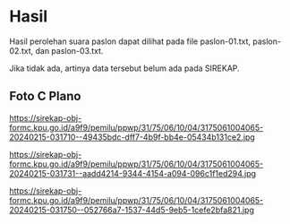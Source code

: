 # Hasil

Hasil perolehan suara paslon dapat dilihat pada file paslon-01.txt, paslon-02.txt, dan paslon-03.txt.

Jika tidak ada, artinya data tersebut belum ada pada SIREKAP.

## Foto C Plano

https://sirekap-obj-formc.kpu.go.id/a9f9/pemilu/ppwp/31/75/06/10/04/3175061004065-20240215-031710--49435bdc-dff7-4b9f-bb4e-05434b131ce2.jpg

https://sirekap-obj-formc.kpu.go.id/a9f9/pemilu/ppwp/31/75/06/10/04/3175061004065-20240215-031731--aadd4214-9344-4154-a094-096c1f1ed294.jpg

https://sirekap-obj-formc.kpu.go.id/a9f9/pemilu/ppwp/31/75/06/10/04/3175061004065-20240215-031750--052766a7-1537-44d5-9eb5-1cefe2bfa821.jpg
